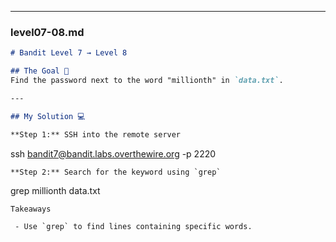 
---

### level07-08.md

```markdown
# Bandit Level 7 → Level 8

## The Goal 🎯  
Find the password next to the word "millionth" in `data.txt`.

---

## My Solution 💻

**Step 1:** SSH into the remote server  
```
ssh bandit7@bandit.labs.overthewire.org -p 2220

```
**Step 2:** Search for the keyword using `grep`

```
grep millionth data.txt

```
Takeaways

 - Use `grep` to find lines containing specific words.


